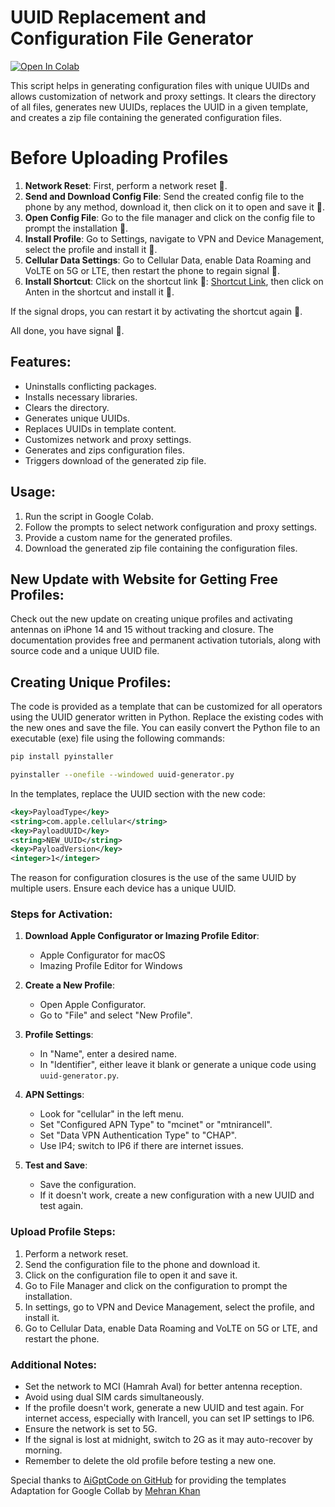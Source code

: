
# UUID Replacement and Configuration File Generator

[![Open In Colab](https://colab.research.google.com/assets/colab-badge.svg)](https://colab.research.google.com/github/TheMehranKhan/IranCelluarBypass/blob/main/IranBypass.ipynb)

This script helps in generating configuration files with unique UUIDs and allows customization of network and proxy settings. It clears the directory of all files, generates new UUIDs, replaces the UUID in a given template, and creates a zip file containing the generated configuration files.

# Before Uploading Profiles

1. **Network Reset**: First, perform a network reset 🔄.
2. **Send and Download Config File**: Send the created config file to the phone by any method, download it, then click on it to open and save it 💾.
3. **Open Config File**: Go to the file manager and click on the config file to prompt the installation 📂.
4. **Install Profile**: Go to Settings, navigate to VPN and Device Management, select the profile and install it 📲.
5. **Cellular Data Settings**: Go to Cellular Data, enable Data Roaming and VoLTE on 5G or LTE, then restart the phone to regain signal 📶.
6. **Install Shortcut**: Click on the shortcut link 📌: [Shortcut Link](https://www.icloud.com/shortcuts/61d1e0d2d80741b9a0a4392e7ef8c7f5), then click on Anten in the shortcut and install it 📱.

If the signal drops, you can restart it by activating the shortcut again 🔄.

All done, you have signal 📶.

## Features:
- Uninstalls conflicting packages.
- Installs necessary libraries.
- Clears the directory.
- Generates unique UUIDs.
- Replaces UUIDs in template content.
- Customizes network and proxy settings.
- Generates and zips configuration files.
- Triggers download of the generated zip file.

## Usage:
1. Run the script in Google Colab.
2. Follow the prompts to select network configuration and proxy settings.
3. Provide a custom name for the generated profiles.
4. Download the generated zip file containing the configuration files.

## New Update with Website for Getting Free Profiles:
Check out the new update on creating unique profiles and activating antennas on iPhone 14 and 15 without tracking and closure. The documentation provides free and permanent activation tutorials, along with source code and a unique UUID file.

## Creating Unique Profiles:
The code is provided as a template that can be customized for all operators using the UUID generator written in Python. Replace the existing codes with the new ones and save the file. You can easily convert the Python file to an executable (exe) file using the following commands:

```sh
pip install pyinstaller

pyinstaller --onefile --windowed uuid-generator.py
```

In the templates, replace the UUID section with the new code:

```xml
<key>PayloadType</key>
<string>com.apple.cellular</string>
<key>PayloadUUID</key>
<string>NEW_UUID</string>
<key>PayloadVersion</key>
<integer>1</integer>
```

The reason for configuration closures is the use of the same UUID by multiple users. Ensure each device has a unique UUID.

### Steps for Activation:
1. **Download Apple Configurator or Imazing Profile Editor**:
   - Apple Configurator for macOS
   - Imazing Profile Editor for Windows

2. **Create a New Profile**:
   - Open Apple Configurator.
   - Go to "File" and select "New Profile".

3. **Profile Settings**:
   - In "Name", enter a desired name.
   - In "Identifier", either leave it blank or generate a unique code using `uuid-generator.py`.

4. **APN Settings**:
   - Look for "cellular" in the left menu.
   - Set "Configured APN Type" to "mcinet" or "mtnirancell".
   - Set "Data VPN Authentication Type" to "CHAP".
   - Use IP4; switch to IP6 if there are internet issues.

5. **Test and Save**:
   - Save the configuration.
   - If it doesn't work, create a new configuration with a new UUID and test again.

### Upload Profile Steps:
1. Perform a network reset.
2. Send the configuration file to the phone and download it.
3. Click on the configuration file to open it and save it.
4. Go to File Manager and click on the configuration to prompt the installation.
5. In settings, go to VPN and Device Management, select the profile, and install it.
6. Go to Cellular Data, enable Data Roaming and VoLTE on 5G or LTE, and restart the phone.

### Additional Notes:
- Set the network to MCI (Hamrah Aval) for better antenna reception.
- Avoid using dual SIM cards simultaneously.
- If the profile doesn't work, generate a new UUID and test again. For internet access, especially with Irancell, you can set IP settings to IP6.
- Ensure the network is set to 5G.
- If the signal is lost at midnight, switch to 2G as it may auto-recover by morning.
- Remember to delete the old profile before testing a new one.

Special thanks to [AiGptCode on GitHub](https://github.com/AiGptCode/Iphone-14-15-IRAN-Anten) for providing the templates
Adaptation for Google Collab by [Mehran Khan](https://github.com/TheMehranKhan)
